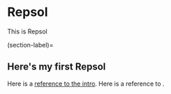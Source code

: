 # Repsol

This is Repsol

(section-label)=

## Here's my first Repsol

Here is a [reference to the intro](intro.md). Here is a reference to [](section-label).
